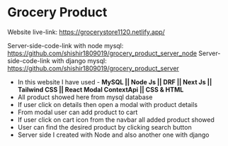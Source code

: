 # Grocery Product

Website live-link: https://grocerystore1120.netlify.app/

Server-side-code-link with node mysql: https://github.com/shishir1809019/grocery_product_server_node
Server-side-code-link with django mysql: https://github.com/shishir1809019/grocery_product_server

- In this website I have used - **MySQL || Node Js || DRF || Next Js || Tailwind CSS || React Modal ContextApi || CSS & HTML**
- All product showed here from mysql database
- If user click on details then open a modal with product details
- From modal user can add product to cart
- If user click on cart icon from the navbar all added product showed
- User can find the desired product by clicking search button
- Server side I created with Node and also another one with django 